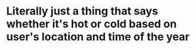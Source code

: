# Literally just a thing that says whether it's hot or cold based on user's location and time of the year
